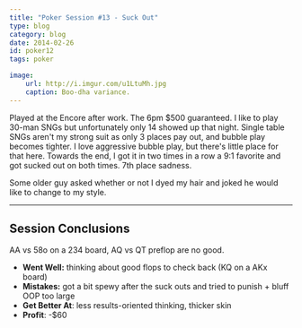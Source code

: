 ```yaml
---
title: "Poker Session #13 - Suck Out"
type: blog
category: blog
date: 2014-02-26
id: poker12
tags: poker

image:
    url: http://i.imgur.com/u1LtuMh.jpg
    caption: Boo-dha variance.
---
```


Played at the Encore after work. The 6pm $500 guaranteed. I like to play 30-man
SNGs but unfortunately only 14 showed up that night.  Single table SNGs aren't
my strong suit as only 3 places pay out, and bubble play becomes tighter. I
love aggressive bubble play, but there's little place for that here. Towards
the end, I got it in two times in a row a 9:1 favorite and got sucked out on
both times. 7th place sadness.

Some older guy asked whether or not I dyed my hair and joked he would like to
change to my style.

---

## Session Conclusions

AA vs 58o on a 234 board, AQ vs QT preflop are no good.

- **Went Well:** thinking about good flops to check back (KQ on a AKx board)
- **Mistakes:** got a bit spewy after the suck outs and tried to punish + bluff OOP too large
- **Get Better At**: less results-oriented thinking, thicker skin
- **Profit**: -$60
